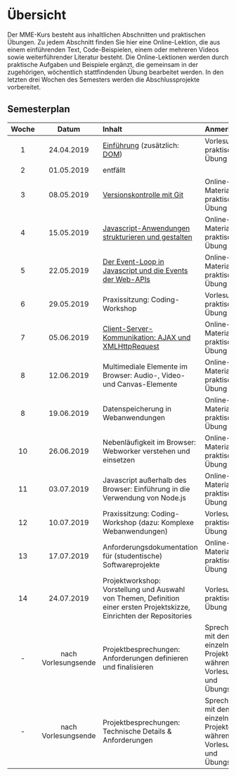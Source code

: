 # Übersicht

Der MME-Kurs besteht aus inhaltlichen Abschnitten und praktischen Übungen. Zu jedem Abschnitt finden Sie hier eine Online-Lektion, die aus einem einführenden Text, Code-Beispielen, einem oder mehreren Videos sowie weiterführender Literatur besteht. Die Online-Lektionen werden durch praktische Aufgaben und Beispiele ergänzt, die gemeinsam in der zugehörigen, wöchentlich stattfindenden Übung bearbeitet werden. In den letzten drei Wochen des Semesters werden die Abschlussprojekte vorbereitet. 

## Semesterplan

Woche | Datum | Inhalt | Anmerkung
:--:|:---------:|:---------------|:-----------------
1 |24.04.2019 | [Einführung](./class-introduction) (zusätzlich: [DOM](./dom-introduction)) | Vorlesung und praktische Übung
2 |01.05.2019 | entfällt
3 |08.05.2019 | [Versionskontrolle mit Git](./version-control) | Online-Material und praktische Übung
4 |15.05.2019 | [Javascript-Anwendungen strukturieren und gestalten](./closures-and-module-pattern) | Online-Material und praktische Übung
5 |22.05.2019 | [Der Event-Loop in Javascript und die Events der Web-APIs](./event-loop) | Online-Material und praktische Übung
6 |29.05.2019 | Praxissitzung: Coding-Workshop | Vorlesung und praktische Übung
7 |05.06.2019 | [Client-Server-Kommunikation: AJAX und XMLHttpRequest](./ajax.md) | Online-Material und praktische Übung
8 |12.06.2019 | Multimediale Elemente im Browser: Audio-, Video- und Canvas-Elemente | Online-Material und praktische Übung
8 |19.06.2019 | Datenspeicherung in Webanwendungen | Online-Material und praktische Übung
10 |26.06.2019 | Nebenläufigkeit im Browser: Webworker verstehen und einsetzen | Online-Material und praktische Übung
11 |03.07.2019 | Javascript außerhalb des Browser: Einführung in die Verwendung von Node.js | Online-Material und praktische Übung
12 |10.07.2019 | Praxissitzung: Coding-Workshop (dazu: Komplexe Webanwendungen) | Vorlesung und praktische Übung
13 |17.07.2019 | Anforderungsdokumentation für (studentische) Softwareprojekte | Online-Material und praktische Übung
14 |24.07.2019 | Projektworkshop: Vorstellung und Auswahl von Themen, Definition einer ersten Projektskizze, Einrichten der Repositories | Vorlesung und praktische Übung
- |nach Vorlesungsende | Projektbesprechungen: Anforderungen definieren und finalisieren | Sprechstunden mit den einzelnen Projektgruppen während des Vorlesungs- und Übungsslots
- | nach Vorlesungsende | Projektbesprechungen: Technische Details & Anforderungen | Sprechstunden mit den einzelnen Projektgruppen während des Vorlesungs- und Übungsslots

<!-- Design Patterns | Online-Material und praktische Übung -->